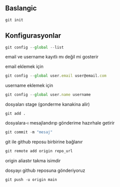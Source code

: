 ## Baslangic ##
```js
git init
```

## Konfigurasyonlar ##
```js
git config --global --list
```
email ve username kayıtlı mı değil mi gosterir

email eklemek için
```js
git config --global user.email user@email.com
```

username eklemek için
```js
git config --global user.name username
```

<!--  -->
dosyaları stage (gonderme kanakina alir)
```
git add .
```

dosyalara-ı mesajlandırıp gönderime hazırhale getirir
```js
git commit -m "mesaj"
```

git ile github reposu birbirine bağlanır
```js
git remote add origin repo_url
```
origin aliastır takma isimdir



dosyayı github reposuna gönderiyoruz
```js
git push -u origin main
```

